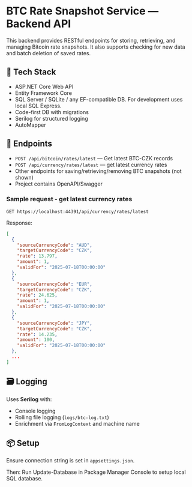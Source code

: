 ﻿# BTC Rate Snapshot Service — Backend API

This backend provides RESTful endpoints for storing, retrieving, and managing Bitcoin rate snapshots. It also supports checking for new data and batch deletion of saved rates.

## 🔧 Tech Stack

- ASP.NET Core Web API
- Entity Framework Core
- SQL Server / SQLite / any EF-compatible DB. For development uses local SQL Express.
- Code-first DB with migrations
- Serilog for structured logging
- AutoMapper

## 🚀 Endpoints

- `POST /api/bitcoin/rates/latest` — Get latest BTC-CZK records
- `POST /api/currency/rates/latest` — get latest currency rates
- Other endpoints for saving/retrieving/removing BTC snapshots (not shown)
- Project contains OpenAPI/Swagger

### Sample request - get latest currency rates
```
GET https://localhost:44391/api/currency/rates/latest
```

Response:
```json
[
  {
    "sourceCurrencyCode": "AUD",
    "targetCurrencyCode": "CZK",
    "rate": 13.797,
    "amount": 1,
    "validFor": "2025-07-18T00:00:00"
  },
  {
    "sourceCurrencyCode": "EUR",
    "targetCurrencyCode": "CZK",
    "rate": 24.625,
    "amount": 1,
    "validFor": "2025-07-18T00:00:00"
  },
  {
    "sourceCurrencyCode": "JPY",
    "targetCurrencyCode": "CZK",
    "rate": 14.235,
    "amount": 100,
    "validFor": "2025-07-18T00:00:00"
  },
  ...
]
```

## 🗃️ Logging

Uses **Serilog** with:
- Console logging
- Rolling file logging (`logs/btc-log.txt`)
- Enrichment via `FromLogContext` and machine name

## 📦 Setup

Ensure connection string is set in `appsettings.json`. 

Then: Run Update-Database in Package Manager Console to setup local SQL database.
